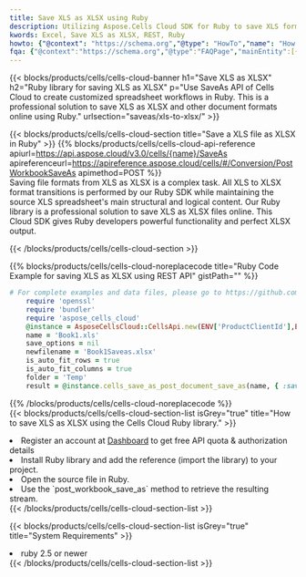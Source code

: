 ```yaml
---
title: Save XLS as XLSX using Ruby 
description: Utilizing Aspose.Cells Cloud SDK for Ruby to save XLS format file as XLSX format file. 
kwords: Excel, Save XLS as XLSX, REST, Ruby
howto: {"@context": "https://schema.org","@type": "HowTo","name": "How to save XLS as XLSX using the Cells Cloud Ruby library.","description": "How to save XLS as XLSX using the Cells Cloud Ruby library.","image": {"@type": "ImageObject"},"url": "/ruby/saveas/xls-to-xlsx/","step": [{ "@type": "HowToStep","name": "How to save XLS as XLSX using the Cells Cloud Ruby library. step 1", "image": {"@type": "ImageObject",},"url": "/ruby/saveas/xls-to-xlsx/","text": "Register an account at <a href='https://dashboard.aspose.cloud/'>Dashboard</a> to get free API quota & authorization details",},{ "@type": "HowToStep","name": "How to save XLS as XLSX using the Cells Cloud Ruby library. step 1", "image": {"@type": "ImageObject",},"url": "/ruby/saveas/xls-to-xlsx/","text": "Install Ruby library and add the reference (import the library) to your project.",},{ "@type": "HowToStep","name": "How to save XLS as XLSX using the Cells Cloud Ruby library. step 1", "image": {"@type": "ImageObject",},"url": "/ruby/saveas/xls-to-xlsx/","text": "Open the source file in Ruby.",},{ "@type": "HowToStep","name": "How to save XLS as XLSX using the Cells Cloud Ruby library. step 1", "image": {"@type": "ImageObject",},"url": "/ruby/saveas/xls-to-xlsx/","text": "Use the `post_workbook_save_as` method to retrieve the resulting stream.",}, ],"supply": {"@type": "HowToSupply","name": "document"},"tool": [{"@type": "HowToTool","name": "RubyMine, Visual Studio Code, Aptana Studio, NetBeans"},{"@type": "HowToTool","name": "Aspose Cells"}],"totalTime": "PT6M"}
fqa: {"@context":"https://schema.org","@type":"FAQPage","mainEntity":[{"@type":"Question","name":"Why save file as other formats file in C# using REST API?","acceptedAnswer":{"@type":"Answer","text":"Documents are encoded in many ways, and some files may be incompatible with the software you use. To open and read such files, just save them as appropriate file formats.<br/><ol><li>Install .NET SDK and add the reference (import the library) to your project.</li><li>Open the source file in C# using REST API.</li><li>Call the PostWorkbookSaveAsRequest() method, passing an output filename with required extension.</li><li>Get the result of save as a separate file.</li></ol>"}},{"@type":"Question","name":"What file formats can I save as with your C# library?","acceptedAnswer":{"@type":"Answer","text":"We support a variety of file formats for conversion using .NET library, including XLSX, Excel, xls , PDF, CSV, HTML, Markdown, XML, PNG, JPG, TIFF, Json, TXT and many more."}},{"@type":"Question","name":"What is the maximum allowed file size for conversion using this .NET library?","acceptedAnswer":{"@type":"Answer","text":"There are no file size limits for format conversions using .NET library."}}]}
---
```



{{< blocks/products/cells/cells-cloud-banner h1="Save XLS as XLSX" h2="Ruby library for saving XLS as XLSX" p="Use SaveAs API of Cells Cloud to create customized spreadsheet workflows in Ruby. This is a professional solution to save XLS as XLSX and other document formats online using Ruby." urlsection="saveas/xls-to-xlsx/" >}}

{{< blocks/products/cells/cells-cloud-section  title="Save a XLS file as XLSX in Ruby" >}}
{{% blocks/products/cells/cells-cloud-api-reference  apiurl=https://api.aspose.cloud/v3.0/cells/{name}/SaveAs  apireferenceurl=https://apireference.aspose.cloud/cells/#/Conversion/PostWorkbookSaveAs  apimethod=POST %}}
<br/>
Saving file formats from XLS as XLSX is a complex task. All XLS to XLSX format transitions is performed by our Ruby SDK while maintaining the source XLS spreadsheet's main structural and logical content. Our Ruby library is a professional solution to save XLS as XLSX files online. This Cloud SDK gives Ruby developers powerful functionality and perfect XLSX output.

{{< /blocks/products/cells/cells-cloud-section >}}

{{% blocks/products/cells/cells-cloud-noreplacecode title="Ruby Code Example for saving XLS as XLSX using REST API" gistPath="" %}}
  
```ruby
# For complete examples and data files, please go to https://github.com/aspose-cells-cloud/aspose-cells-cloud-ruby/
    require 'openssl'
    require 'bundler'
    require 'aspose_cells_cloud'
    @instance = AsposeCellsCloud::CellsApi.new(ENV['ProductClientId'],ENV['ProductClientSecret'])
    name = 'Book1.xls'
    save_options = nil
    newfilename = 'Book1Saveas.xlsx'
    is_auto_fit_rows = true
    is_auto_fit_columns = true
    folder = 'Temp'
    result = @instance.cells_save_as_post_document_save_as(name, { :save_options=>save_options, :newfilename=>(folder+"/"+newfilename), :is_auto_fit_rows=>is_auto_fit_rows, :is_auto_fit_columns=>is_auto_fit_columns, :folder=>folder})
```
  
{{% /blocks/products/cells/cells-cloud-noreplacecode  %}}
<br/>
{{< blocks/products/cells/cells-cloud-section-list isGrey="true"  title="How to save XLS as XLSX using the Cells Cloud Ruby library." >}}
<li>Register an account at <a href="https://dashboard.aspose.cloud/">Dashboard</a> to get free API quota & authorization details</li>
<li>Install Ruby library and add the reference (import the library) to your project.</li>
<li>Open the source file in Ruby.</li>
<li>Use the `post_workbook_save_as` method to retrieve the resulting stream.</li>
{{< /blocks/products/cells/cells-cloud-section-list >}}

{{< blocks/products/cells/cells-cloud-section-list isGrey="true"  title="System Requirements" >}}
<li>ruby 2.5 or newer</li>
{{< /blocks/products/cells/cells-cloud-section-list >}}

